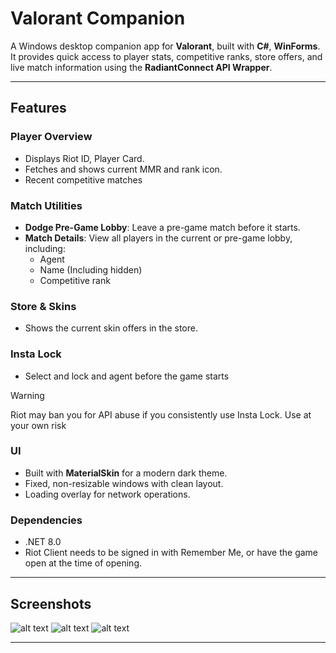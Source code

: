 # Valorant Companion

A Windows desktop companion app for **Valorant**, built with **C#**, **WinForms**. It provides quick access to player stats, competitive ranks, store offers, and live match information using the **RadiantConnect API Wrapper**.

---

## Features

### Player Overview
- Displays Riot ID, Player Card.
- Fetches and shows current MMR and rank icon.
- Recent competitive matches

### Match Utilities
- **Dodge Pre-Game Lobby**: Leave a pre-game match before it starts.
- **Match Details**: View all players in the current or pre-game lobby, including:
  - Agent
  - Name (Including hidden)
  - Competitive rank

### Store & Skins
- Shows the current skin offers in the store.

### Insta Lock
- Select and lock and agent before the game starts
> [!WARNING]
> Riot may ban you for API abuse if you consistently use Insta Lock. Use at your own risk

### UI
- Built with **MaterialSkin** for a modern dark theme.
- Fixed, non-resizable windows with clean layout.
- Loading overlay for network operations.

### Dependencies

- .NET 8.0
- Riot Client needs to be signed in with Remember Me, or have the game open at the time of opening.

---

## Screenshots


![alt text](https://i.imgur.com/EgFLIm4.png "")
![alt text](https://i.imgur.com/7ahFlq9.png "")
![alt text](https://i.imgur.com/gYFapdS.png "")



---

